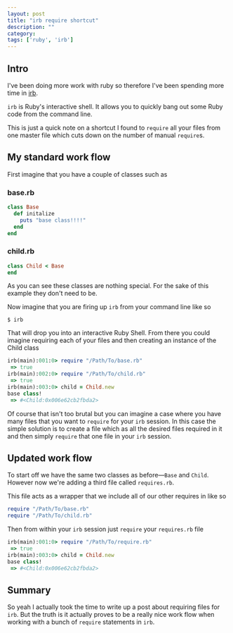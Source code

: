 ```yaml
---
layout: post
title: "irb require shortcut"
description: ""
category: 
tags: ['ruby', 'irb']
---
```

## Intro

I've been doing more work with ruby so therefore I've been spending more time in
[irb](http://en.wikipedia.org/wiki/Interactive_Ruby_Shell).

`irb` is Ruby's interactive shell. It allows you to quickly bang out some Ruby
code from the command line.

This is just a quick note on a shortcut I found to `require` all your files from
one master file which cuts down on the number of manual `require`s.

## My standard work flow

First imagine that you have a couple of classes such as

### base.rb

```ruby
class Base
  def initalize
    puts "base class!!!!"
  end
end
```

### child.rb

```ruby
class Child < Base 
end
```

As you can see these classes are nothing special. For the sake of this example
they don't need to be.

Now imagine that you are firing up `irb` from your command line like so

`$ irb`

That will drop you into an interactive Ruby Shell. From there you could imagine
requiring each of your files and then creating an instance of the Child class

```ruby
irb(main):001:0> require "/Path/To/base.rb"
 => true
irb(main):002:0> require "/Path/To/child.rb"
 => true
irb(main):003:0> child = Child.new
base class!
 => #<Child:0x006e62cb2fbda2>
```

Of course that isn't too brutal but you can imagine a case where you have many
files that you want to `require` for your `irb` session. In this case the simple
solution is to create a file which as all the desired files required in it and
then simply `require` that one file in your `irb` session.

## Updated work flow

To start off we have the same two classes as before&mdash;`Base` and `Child`.
However now we're adding a third file called `requires.rb`.

This file acts as a wrapper that we include all of our other requires in like so

```ruby
require "/Path/To/base.rb"
require "/Path/To/child.rb"
```

Then from within your `irb` session just `require` your `requires.rb` file

```ruby
irb(main):001:0> require "/Path/To/require.rb"
 => true
irb(main):003:0> child = Child.new
base class!
 => #<Child:0x006e62cb2fbda2>
```

## Summary

So yeah I actually took the time to write up a post about requiring files for
`irb`. But the truth is it actually proves to be a really nice work flow when
working with a bunch of `require` statements in `irb`.
